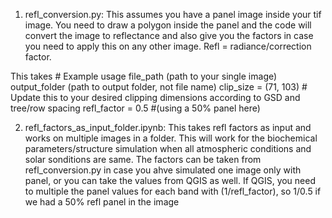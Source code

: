 1) refl_conversion.py: This assumes you have a panel image inside your tif image. You need to draw a polygon inside the panel and the code will convert the image to reflectance and also give you the factors in case you need to apply this on any other image. Refl = radiance/correction factor.

This takes # Example usage
file_path (path to your single image)
output_folder (path to output folder, not file name)
clip_size = (71, 103)  # Update this to your desired clipping dimensions according to GSD and tree/row spacing
refl_factor = 0.5 #(using a 50% panel here)

2) refl_factors_as_input_folder.ipynb: This takes refl factors as input and works on multiple images in a folder. This will work for the biochemical parameters/structure simulation when all atmospheric conditions and solar sonditions are same. The factors can be taken from refl_conversion.py in case you ahve simulated one image only with panel, or you can take the values from QGIS as well. If QGIS, you need to multiple the panel values for each band with (1/refl_factor), so 1/0.5 if we had a 50% refl panel in the image
